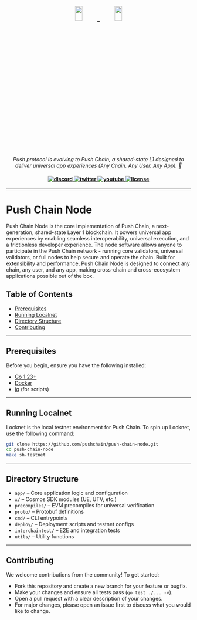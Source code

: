 <h1 align="center">
    <a href="https://push.org/#gh-light-mode-only">
    <img width='20%' height='10%' src="https://res.cloudinary.com/dx8mqtt0p/image/upload/t_pushchain_logo/Screenshot_2025-07-15_at_11.35.04_AM_wxoldu">
    </a>
    <a href="https://push.org/#gh-dark-mode-only">
    <img width='20%' height='10%' src="https://res.cloudinary.com/dx8mqtt0p/image/upload/t_pushchain_logo/Screenshot_2025-07-15_at_11.35.04_AM_wxoldu">
    </a>
</h1>

<p align="center">
  <i>Push protocol is evolving to Push Chain, a shared-state L1 designed to deliver universal app experiences (Any Chain. Any User. Any App). 🚀</i>
</p>

<h4 align="center">
  <a href="https://discord.com/invite/pushprotocol">
    <img src="https://img.shields.io/badge/discord-7289da.svg?style=flat-square" alt="discord">
  </a>
  <a href="https://twitter.com/Pushchain">
    <img src="https://img.shields.io/badge/twitter-18a1d6.svg?style=flat-square" alt="twitter">
  </a>
  <a href="https://www.youtube.com/@pushprotocol">
    <img src="https://img.shields.io/badge/youtube-d95652.svg?style=flat-square&" alt="youtube">
  </a>
  <a href="./LICENSE" target="_blank">
    <img src="https://img.shields.io/badge/license-MIT-green.svg?style=flat-square" alt="license">
  </a>
</h4>

---

# Push Chain Node

Push Chain Node is the core implementation of Push Chain, a next-generation, shared-state Layer 1 blockchain. It powers universal app experiences by enabling seamless interoperability, universal execution, and a frictionless developer experience. The node software allows anyone to participate in the Push Chain network - running core validators, universal validators, or full nodes to help secure and operate the chain. Built for extensibility and performance, Push Chain Node is designed to connect any chain, any user, and any app, making cross-chain and cross-ecosystem applications possible out of the box.

## Table of Contents

- [Prerequisites](#prerequisites)
- [Running Localnet](#running-localnet)
- [Directory Structure](#directory-structure)
- [Contributing](#contributing)

---

## Prerequisites

Before you begin, ensure you have the following installed:

- [Go 1.23+](https://golang.org/dl/)
- [Docker](https://www.docker.com/)
- [jq](https://stedolan.github.io/jq/download/) (for scripts)

---

## Running Localnet

Locknet is the local testnet environment for Push Chain. To spin up Locknet, use the following command:

```sh
git clone https://github.com/pushchain/push-chain-node.git
cd push-chain-node
make sh-testnet
```

---

## Directory Structure

- `app/` – Core application logic and configuration
- `x/` – Cosmos SDK modules (UE, UTV, etc.)
- `precompiles/` – EVM precompiles for universal verification
- `proto/` – Protobuf definitions
- `cmd/` – CLI entrypoints
- `deploy/` – Deployment scripts and testnet configs
- `interchaintest/` – E2E and integration tests
- `utils/` – Utility functions

---

## Contributing

We welcome contributions from the community! To get started:

- Fork this repository and create a new branch for your feature or bugfix.
- Make your changes and ensure all tests pass (`go test ./... -v`).
- Open a pull request with a clear description of your changes.
- For major changes, please open an issue first to discuss what you would like to change.
